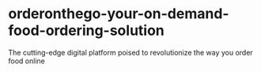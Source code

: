 # orderonthego-your-on-demand-food-ordering-solution
The  cutting-edge digital platform poised to revolutionize the way you order food online
